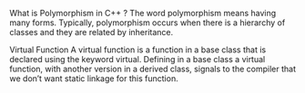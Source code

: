 What is Polymorphism in C++ ?
The word polymorphism means having many forms. Typically, polymorphism occurs when there is a hierarchy of classes and they are related by inheritance.

Virtual Function
A virtual function is a function in a base class that is declared using the keyword virtual. 
Defining in a base class a virtual function, with another version in a derived class, signals to the compiler that we don’t want static linkage for this function.
